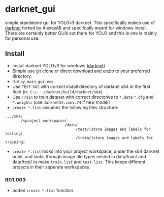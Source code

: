# darknet_gui
simple standalone gui for YOLOv3 darknet. This specifically makes use of [darknet](https://github.com/AlexeyAB/darknet/) forked by AlexeyAB and specifcally meant for windows install. There are certainly better GUIs out there for YOLO and this is one is mainly for personal use.

## Install
- Install darknet YOLOv3 for windows ([darknet](https://github.com/AlexeyAB/darknet/))
- Simple use git clone or direct download and unzip to your preferred directory.
- run `py_main_gui.exe`
- Use `TEST GUI` with correct install directory of darknet x64 in the first field (ie. `C:/.../darknet/build/darknet/x64`)
- Use `Train` to train dataset with correct directories to `*.data` `*.cfg` and `*.weights` (use `darknet53.conv.74` if new model)
- `create *.list` assumes the following files structure:
```
.../x64/
       /<project workspace>/
                           /data/
                                /test/(store images and labels for testing)
                                /train/(store images and labels for training)
```
- `create *.list` looks into your project workspace, under the x64 darknet build, and looks through image file types nested in data/train/ and data/test/ to make `train.list` and `test.list`. This keeps different projects in their seperate workspaces. 

### R01.003
- added `create *.list` function
